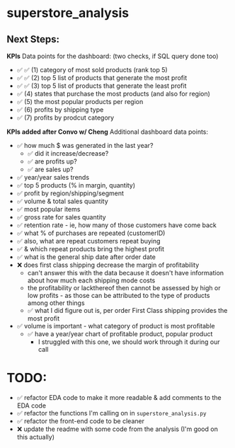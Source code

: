 # superstore_analysis

## Next Steps:

**KPIs**
Data points for the dashboard: (two checks, if SQL query done too)
- ✅ ✅ (1) category of most sold products (rank top 5)
- ✅ ✅ (2) top 5 list of products that generate the most profit 
- ✅ ✅ (3) top 5 list of products that generate the least profit
- ✅ (4) states that purchase the most products (and also for region)
- ✅ (5) the most popular products per region
- ✅ (6) profits by shipping type
- ✅ (7) profits by prodcut category

**KPIs added after Convo w/ Cheng**
Additional dashboard data points:
- ✅ how much $ was generated in the last year?
    - ✅ did it increase/decrease?
    - ✅ are profits up?
    - ✅ are sales up?
- ✅ year/year sales trends
- ✅ top 5 products (% in margin, quantity)
- ✅ profit by region/shipping/segment
- ✅ volume & total sales quantity
- ✅ most popular items
- ✅ gross rate for sales quantity
- ✅ retention rate - ie, how many of those customers have come back
- ✅ what % of purchases are repeated (customerID)
- ✅ also, what are repeat customers repeat buying 
- ✅ & which repeat products bring the highest profit
- ✅ what is the general ship date after order date
- ❌ does first class shipping decrease the margin of profitability
    - can't answer this with the data because it doesn't have information about how much each shipping mode costs
    - the profitability or lackthereof then cannot be assessed by high or low profits - as those can be attributed to the type of products among other things
    - ✅ what I did figure out is, per order First Class shipping provides the most profit
- ✅ volume is important - what category of product is most profitable
    - ✅ have a year/year chart of profitable product, popular product
        - I struggled with this one, we should work through it during our call


# TODO:
- ✅ refactor EDA code to make it more readable & add comments to the EDA code
- ✅ refactor the functions I'm calling on in `superstore_analysis.py`
- ✅ refactor the front-end code to be cleaner
- ❌ update the readme with some code from the analysis (I'm good on this actually)

